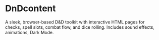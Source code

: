 # DnDcontent
A sleek, browser-based D&amp;D toolkit with interactive HTML pages for checks, spell slots, combat flow, and dice rolling. Includes sound effects, animations, Dark Mode.
